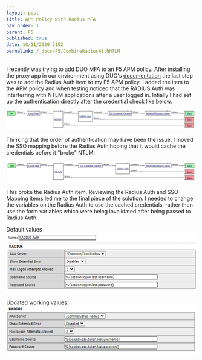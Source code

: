 ```yaml
---
layout: post
title: APM Policy with Radius MFA
nav_order: 1
parent: F5
published: true
date: 10/11/2020 2152
permalink: /_docs/F5/CombineRadiusWithNTLM
---
```


I recently was trying to add DUO MFA to an F5 APM policy.  After installing the proxy app in our environment using DUO's [documentation](https://duo.com/docs/f5bigip) the last step was to add the Radius Auth item to my F5 APM policy.  I added the item to the APM policy and when testing noticed that the RADIUS Auth was interferring with NTLM applications after a user logged in.  Intially I had set up the authentication directly after the credential check like below.

![](/assets/images/f5_Radius_Not_Working.JPG)

Thinking that the order of authentication may have been the issue, I moved the SSO mapping before the Radius Auth hoping that it would cache the credentials before it "broke" NTLM.

![](/assets/images/f5_Radius_Working.JPG)

This broke the Radius Auth item. Reviewing the Radius Auth and SSO Mapping items led me to the final piece of the solution.  I needed to change the variables on the Radius Auth to use the cached credentials, rather then use the form variables which were being invalidated after being passed to Radius Auth. 

Default values
![](/assets/images/f5_Radius_Properties_NW.JPG)

Updated working values.
![](/assets/images/f5_Radius_Properties.JPG)



